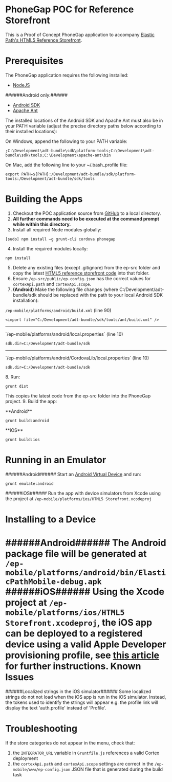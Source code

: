 PhoneGap POC for Reference Storefront
============
This is a Proof of Concept PhoneGap application to accompany <a href="https://github.elasticpath.net/cortex/ui-storefront">Elastic Path's HTML5 Reference Storefront</a>.

Prerequisites
============
The PhoneGap application requires the following installed:

* <a href="http://nodejs.org/">NodeJS</a>

######Android only:######

* <a href="http://developer.android.com/sdk/index.html">Android SDK</a>
* <a href="http://ant.apache.org/">Apache Ant</a>
 
The installed locations of the Android SDK and Apache Ant must also be in your PATH variable (adjust the precise directory paths below according to their installed locations):

On Windows, append the following to your PATH variable:
```
;C:\Development\adt-bundle\sdk\platform-tools;C:\Development\adt-bundle\sdk\tools;C:\Development\apache-ant\bin
```
On Mac, add the following line to your ~/.bash_profile file:
```
export PATH=${PATH}:/Development/adt-bundle/sdk/platform-tools:/Development/adt-bundle/sdk/tools
```
Building the Apps
=============

1. Checkout the POC application source from <a href="https://github.elasticpath.net/cortex/phonegap-poc">GitHub</a> to a local directory.
2. **All further commands need to be executed at the command prompt while within this directory.**
3. Install all required Node modules globally:
<pre>
<code>[sudo] npm install –g grunt-cli cordova phonegap</code>
</pre>
4. Install the required modules locally:
<pre>
<code>npm install</code>
</pre>
5. Delete any existing files (except .gitignore) from the ep-src folder and copy the latest <a href="https://github.elasticpath.net/cortex/ui-storefront">HTML5 reference storefront code</a> into that folder.
6. Ensure `/ep-src/public/ep.config.json` has the correct values for `cortexApi.path` and `cortexApi.scope`.
7. **(Android)** Make the following file changes (where C:/Development/adt-bundle/sdk should be replaced with the path to your local Android SDK installation):
<p><code>/ep-mobile/platforms/android/build.xml</code> (line 90)</p>
<pre>
<code>&lt;import file="C:/Development/adt-bundle/sdk/tools/ant/build.xml" /&gt;</code>
</pre>
<hr/>
<p>`/ep-mobile/platforms/android/local.properties` (line 10)</p>
<pre>
<code>sdk.dir=C:/Development/adt-bundle/sdk</code>
</pre>
<hr/>
<p>`/ep-mobile/platforms/android/CordovaLib/local.properties` (line 10)</p>
<pre>
<code>sdk.dir=C:/Development/adt-bundle/sdk</code>
</pre>
8. Run: 
<pre>
<code>grunt dist</code>
</pre>
This copies the latest code from the ep-src folder into the PhoneGap project.
9. Build the app:
<p>**Android**</p>
<pre>
<code>grunt build:android</code>
</pre>
<p>**iOS**</p>
<pre>
<code>grunt build:ios</code>
</pre>

Running in an Emulator
=============
######Android######
Start an [Android Virtual Device](http://developer.android.com/tools/help/emulator.html) and run:

`grunt emulate:android`

######iOS######
Run the app with device simulators from Xcode using the project at `/ep-mobile/platforms/ios/HTML5 Storefront.xcodeproj`


Installing to a Device
=============
######Android######
The Android package file will be generated at `/ep-mobile/platforms/android/bin/ElasticPathMobile-debug.apk`
######iOS######
Using the Xcode project at `/ep-mobile/platforms/ios/HTML5 Storefront.xcodeproj`, the iOS app can be deployed to a registered device using a valid Apple Developer provisioning profile, see [this article](https://developer.apple.com/library/ios/documentation/IDEs/Conceptual/AppDistributionGuide/TestingYouriOSApp/TestingYouriOSApp.html) for further instructions.
Known Issues
=============
######Localized strings in the iOS simulator######
Some localized strings do not not load when the iOS app is run in the iOS simulator. Instead, the tokens used to identify the strings will appear e.g. the profile link will display the text 'auth.profile' instead of 'Profile'.

Troubleshooting
=============
If the store categories do not appear in the menu, check that:

1. the `INTEGRATOR_URL` variable in `Gruntfile.js` references a valid Cortex deployment
2. the `cortexApi.path` and `cortexApi.scope` settings are correct in the `/ep-mobile/www/ep-config.json` JSON file that is generated during the build task
